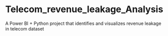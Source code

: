 # Telecom_revenue_leakage_Analysis
A Power BI + Python project that identifies and visualizes revenue leakage in telecom dataset
